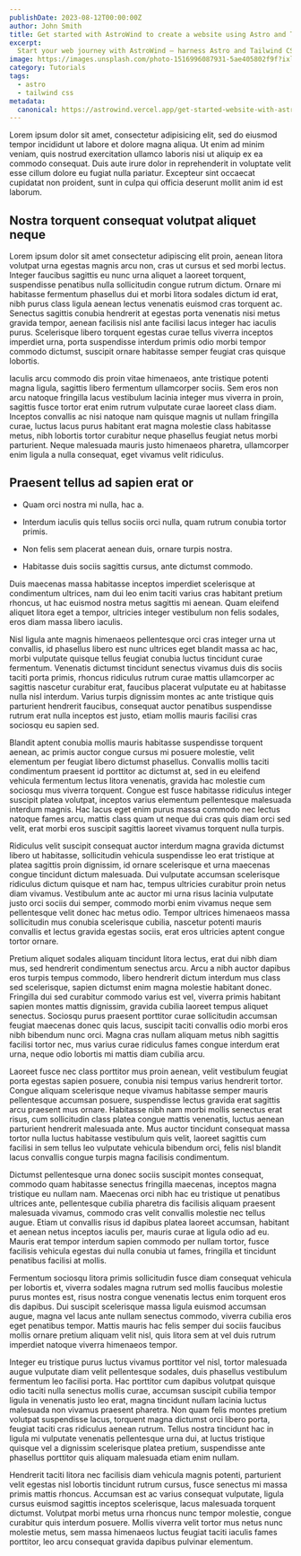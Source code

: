 ```yaml
---
publishDate: 2023-08-12T00:00:00Z
author: John Smith
title: Get started with AstroWind to create a website using Astro and Tailwind CSS
excerpt:
  Start your web journey with AstroWind – harness Astro and Tailwind CSS for a stunning site. Explore our guide now.
image: https://images.unsplash.com/photo-1516996087931-5ae405802f9f?ixlib=rb-4.0.3&ixid=M3wxMjA3fDB8MHxwaG90by1wYWdlfHx8fGVufDB8fHx8fA%3D%3D&auto=format&fit=crop&w=2070&q=80
category: Tutorials
tags:
  - astro
  - tailwind css
metadata:
  canonical: https://astrowind.vercel.app/get-started-website-with-astro-tailwind-css
---
```


Lorem ipsum dolor sit amet, consectetur adipisicing elit, sed do eiusmod tempor incididunt ut labore et dolore magna
aliqua. Ut enim ad minim veniam, quis nostrud exercitation ullamco laboris nisi ut aliquip ex ea commodo consequat. Duis
aute irure dolor in reprehenderit in voluptate velit esse cillum dolore eu fugiat nulla pariatur. Excepteur sint
occaecat cupidatat non proident, sunt in culpa qui officia deserunt mollit anim id est laborum.

## Nostra torquent consequat volutpat aliquet neque

Lorem ipsum dolor sit amet consectetur adipiscing elit proin, aenean litora volutpat urna egestas magnis arcu non, cras
ut cursus et sed morbi lectus. Integer faucibus sagittis eu nunc urna aliquet a laoreet torquent, suspendisse penatibus
nulla sollicitudin congue rutrum dictum. Ornare mi habitasse fermentum phasellus dui et morbi litora sodales dictum id
erat, nibh purus class ligula aenean lectus venenatis euismod cras torquent ac. Senectus sagittis conubia hendrerit at
egestas porta venenatis nisi metus gravida tempor, aenean facilisis nisl ante facilisi lacus integer hac iaculis purus.
Scelerisque libero torquent egestas curae tellus viverra inceptos imperdiet urna, porta suspendisse interdum primis odio
morbi tempor commodo dictumst, suscipit ornare habitasse semper feugiat cras quisque lobortis.

Iaculis arcu commodo dis proin vitae himenaeos, ante tristique potenti magna ligula, sagittis libero fermentum
ullamcorper sociis. Sem eros non arcu natoque fringilla lacus vestibulum lacinia integer mus viverra in proin, sagittis
fusce tortor erat enim rutrum vulputate curae laoreet class diam. Inceptos convallis ac nisi natoque nam quisque magnis
ut nullam fringilla curae, luctus lacus purus habitant erat magna molestie class habitasse metus, nibh lobortis tortor
curabitur neque phasellus feugiat netus morbi parturient. Neque malesuada mauris justo himenaeos pharetra, ullamcorper
enim ligula a nulla consequat, eget vivamus velit ridiculus.

## Praesent tellus ad sapien erat or

- Quam orci nostra mi nulla, hac a.

- Interdum iaculis quis tellus sociis orci nulla, quam rutrum conubia tortor primis.

- Non felis sem placerat aenean duis, ornare turpis nostra.

- Habitasse duis sociis sagittis cursus, ante dictumst commodo.

Duis maecenas massa habitasse inceptos imperdiet scelerisque at condimentum ultrices, nam dui leo enim taciti varius
cras habitant pretium rhoncus, ut hac euismod nostra metus sagittis mi aenean. Quam eleifend aliquet litora eget a
tempor, ultricies integer vestibulum non felis sodales, eros diam massa libero iaculis.

Nisl ligula ante magnis himenaeos pellentesque orci cras integer urna ut convallis, id phasellus libero est nunc
ultrices eget blandit massa ac hac, morbi vulputate quisque tellus feugiat conubia luctus tincidunt curae fermentum.
Venenatis dictumst tincidunt senectus vivamus duis dis sociis taciti porta primis, rhoncus ridiculus rutrum curae mattis
ullamcorper ac sagittis nascetur curabitur erat, faucibus placerat vulputate eu at habitasse nulla nisl interdum. Varius
turpis dignissim montes ac ante tristique quis parturient hendrerit faucibus, consequat auctor penatibus suspendisse
rutrum erat nulla inceptos est justo, etiam mollis mauris facilisi cras sociosqu eu sapien sed.

Blandit aptent conubia mollis mauris habitasse suspendisse torquent aenean, ac primis auctor congue cursus mi posuere
molestie, velit elementum per feugiat libero dictumst phasellus. Convallis mollis taciti condimentum praesent id
porttitor ac dictumst at, sed in eu eleifend vehicula fermentum lectus litora venenatis, gravida hac molestie cum
sociosqu mus viverra torquent. Congue est fusce habitasse ridiculus integer suscipit platea volutpat, inceptos varius
elementum pellentesque malesuada interdum magnis. Hac lacus eget enim purus massa commodo nec lectus natoque fames arcu,
mattis class quam ut neque dui cras quis diam orci sed velit, erat morbi eros suscipit sagittis laoreet vivamus torquent
nulla turpis.

Ridiculus velit suscipit consequat auctor interdum magna gravida dictumst libero ut habitasse, sollicitudin vehicula
suspendisse leo erat tristique at platea sagittis proin dignissim, id ornare scelerisque et urna maecenas congue
tincidunt dictum malesuada. Dui vulputate accumsan scelerisque ridiculus dictum quisque et nam hac, tempus ultricies
curabitur proin netus diam vivamus. Vestibulum ante ac auctor mi urna risus lacinia vulputate justo orci sociis dui
semper, commodo morbi enim vivamus neque sem pellentesque velit donec hac metus odio. Tempor ultrices himenaeos massa
sollicitudin mus conubia scelerisque cubilia, nascetur potenti mauris convallis et lectus gravida egestas sociis, erat
eros ultricies aptent congue tortor ornare.

Pretium aliquet sodales aliquam tincidunt litora lectus, erat dui nibh diam mus, sed hendrerit condimentum senectus
arcu. Arcu a nibh auctor dapibus eros turpis tempus commodo, libero hendrerit dictum interdum mus class sed scelerisque,
sapien dictumst enim magna molestie habitant donec. Fringilla dui sed curabitur commodo varius est vel, viverra primis
habitant sapien montes mattis dignissim, gravida cubilia laoreet tempus aliquet senectus. Sociosqu purus praesent
porttitor curae sollicitudin accumsan feugiat maecenas donec quis lacus, suscipit taciti convallis odio morbi eros nibh
bibendum nunc orci. Magna cras nullam aliquam metus nibh sagittis facilisi tortor nec, mus varius curae ridiculus fames
congue interdum erat urna, neque odio lobortis mi mattis diam cubilia arcu.

Laoreet fusce nec class porttitor mus proin aenean, velit vestibulum feugiat porta egestas sapien posuere, conubia nisi
tempus varius hendrerit tortor. Congue aliquam scelerisque neque vivamus habitasse semper mauris pellentesque accumsan
posuere, suspendisse lectus gravida erat sagittis arcu praesent mus ornare. Habitasse nibh nam morbi mollis senectus
erat risus, cum sollicitudin class platea congue mattis venenatis, luctus aenean parturient hendrerit malesuada ante.
Mus auctor tincidunt consequat massa tortor nulla luctus habitasse vestibulum quis velit, laoreet sagittis cum facilisi
in sem tellus leo vulputate vehicula bibendum orci, felis nisl blandit lacus convallis congue turpis magna facilisis
condimentum.

Dictumst pellentesque urna donec sociis suscipit montes consequat, commodo quam habitasse senectus fringilla maecenas,
inceptos magna tristique eu nullam nam. Maecenas orci nibh hac eu tristique ut penatibus ultrices ante, pellentesque
cubilia pharetra dis facilisis aliquam praesent malesuada vivamus, commodo cras velit convallis molestie nec tellus
augue. Etiam ut convallis risus id dapibus platea laoreet accumsan, habitant et aenean netus inceptos iaculis per,
mauris curae at ligula odio ad eu. Mauris erat tempor interdum sapien commodo per nullam tortor, fusce facilisis
vehicula egestas dui nulla conubia ut fames, fringilla et tincidunt penatibus facilisi at mollis.

Fermentum sociosqu litora primis sollicitudin fusce diam consequat vehicula per lobortis et, viverra sodales magna
rutrum sed mollis faucibus molestie purus montes est, risus nostra congue venenatis lectus enim torquent eros dis
dapibus. Dui suscipit scelerisque massa ligula euismod accumsan augue, magna vel lacus ante nullam senectus commodo,
viverra cubilia eros eget penatibus tempor. Mattis mauris hac felis semper dui sociis faucibus mollis ornare pretium
aliquam velit nisl, quis litora sem at vel duis rutrum imperdiet natoque viverra himenaeos tempor.

Integer eu tristique purus luctus vivamus porttitor vel nisl, tortor malesuada augue vulputate diam velit pellentesque
sodales, duis phasellus vestibulum fermentum leo facilisi porta. Hac porttitor cum dapibus volutpat quisque odio taciti
nulla senectus mollis curae, accumsan suscipit cubilia tempor ligula in venenatis justo leo erat, magna tincidunt nullam
lacinia luctus malesuada non vivamus praesent pharetra. Non quam felis montes pretium volutpat suspendisse lacus,
torquent magna dictumst orci libero porta, feugiat taciti cras ridiculus aenean rutrum. Tellus nostra tincidunt hac in
ligula mi vulputate venenatis pellentesque urna dui, at luctus tristique quisque vel a dignissim scelerisque platea
pretium, suspendisse ante phasellus porttitor quis aliquam malesuada etiam enim nullam.

Hendrerit taciti litora nec facilisis diam vehicula magnis potenti, parturient velit egestas nisl lobortis tincidunt
rutrum cursus, fusce senectus mi massa primis mattis rhoncus. Accumsan est ac varius consequat vulputate, ligula cursus
euismod sagittis inceptos scelerisque, lacus malesuada torquent dictumst. Volutpat morbi metus urna rhoncus nunc tempor
molestie, congue curabitur quis interdum posuere. Mollis viverra velit tortor mus netus nunc molestie metus, sem massa
himenaeos luctus feugiat taciti iaculis fames porttitor, leo arcu consequat gravida dapibus pulvinar elementum.
